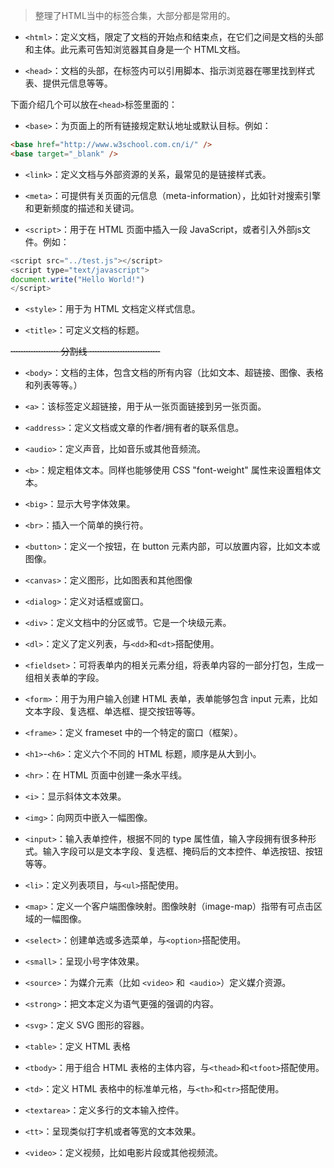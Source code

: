 > 整理了HTML当中的标签合集，大部分都是常用的。

- `<html>`：定义文档，限定了文档的开始点和结束点，在它们之间是文档的头部和主体。此元素可告知浏览器其自身是一个 HTML文档。

- `<head>`：文档的头部，在标签内可以引用脚本、指示浏览器在哪里找到样式表、提供元信息等等。

下面介绍几个可以放在`<head>`标签里面的：

- `<base>`：为页面上的所有链接规定默认地址或默认目标。例如：

```html
<base href="http://www.w3school.com.cn/i/" />
<base target="_blank" />
```

- `<link>`：定义文档与外部资源的关系，最常见的是链接样式表。

- `<meta>`：可提供有关页面的元信息（meta-information），比如针对搜索引擎和更新频度的描述和关键词。

- `<script>`：用于在 HTML 页面中插入一段 JavaScript，或者引入外部js文件。例如：

```js
<script src="../test.js"></script>
<script type="text/javascript">
document.write("Hello World!")
</script>
```

- `<style>`：用于为 HTML 文档定义样式信息。

- `<title>`：可定义文档的标题。

~~···················      分割线      ····························~~
- `<body>`：文档的主体，包含文档的所有内容（比如文本、超链接、图像、表格和列表等等。）

- `<a>`：该标签定义超链接，用于从一张页面链接到另一张页面。

- `<address>`：定义文档或文章的作者/拥有者的联系信息。

- `<audio>`：定义声音，比如音乐或其他音频流。

- `<b>`：规定粗体文本。同样也能够使用 CSS "font-weight" 属性来设置粗体文本。

- `<big>`：显示大号字体效果。

- `<br>`：插入一个简单的换行符。

- `<button>`：定义一个按钮，在 button 元素内部，可以放置内容，比如文本或图像。

- `<canvas>`：定义图形，比如图表和其他图像

- `<dialog>`：定义对话框或窗口。

- `<div>`：定义文档中的分区或节。它是一个块级元素。

- `<dl>`：定义了定义列表，与`<dd>`和`<dt>`搭配使用。

- `<fieldset>`：可将表单内的相关元素分组，将表单内容的一部分打包，生成一组相关表单的字段。

- `<form>`：用于为用户输入创建 HTML 表单，表单能够包含 input 元素，比如文本字段、复选框、单选框、提交按钮等等。

- `<frame>`：定义 frameset 中的一个特定的窗口（框架）。

- `<h1>`-`<h6>`：定义六个不同的 HTML 标题，顺序是从大到小。

- `<hr>`：在 HTML 页面中创建一条水平线。

- `<i>`：显示斜体文本效果。

- `<img>`：向网页中嵌入一幅图像。

- `<input>`：输入表单控件，根据不同的 type 属性值，输入字段拥有很多种形式。输入字段可以是文本字段、复选框、掩码后的文本控件、单选按钮、按钮等等。

- `<li>`：定义列表项目，与`<ul>`搭配使用。

- `<map>`：定义一个客户端图像映射。图像映射（image-map）指带有可点击区域的一幅图像。

- `<select>`：创建单选或多选菜单，与`<option>`搭配使用。

- `<small>`：呈现小号字体效果。

- `<source>`：为媒介元素（比如 `<video>` 和` <audio>`）定义媒介资源。

- `<strong>`：把文本定义为语气更强的强调的内容。

- `<svg>`：定义 SVG 图形的容器。

- `<table>`：定义 HTML 表格

- `<tbody>`：用于组合 HTML 表格的主体内容，与`<thead>`和`<tfoot>`搭配使用。

- `<td>`：定义 HTML 表格中的标准单元格，与`<th>`和`<tr>`搭配使用。

- `<textarea>`：定义多行的文本输入控件。

- `<tt>`：呈现类似打字机或者等宽的文本效果。

- `<video>`：定义视频，比如电影片段或其他视频流。

